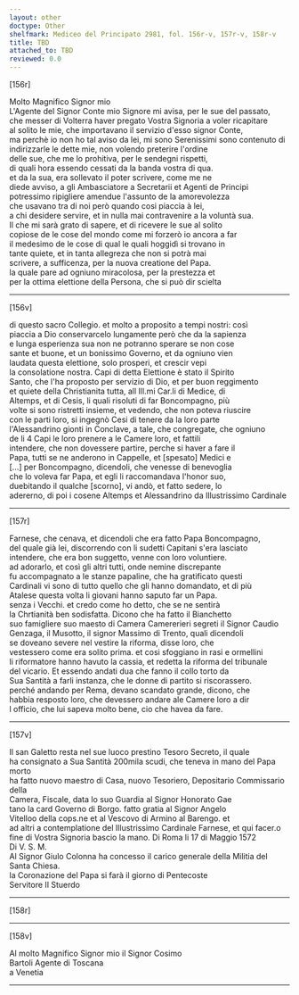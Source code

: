 ```yaml
---
layout: other
doctype: Other
shelfmark: Mediceo del Principato 2981, fol. 156r-v, 157r-v, 158r-v
title: TBD
attached_to: TBD
reviewed: 0.0
---
```


[156r]  
  
  
Molto Magnifico Signor mio  
L'Agente del Signor Conte mio Signore mi avisa, per le sue del passato,  
che messer di Volterra haver pregato Vostra Signoria a voler ricapitare  
al solito le mie, che importavano il servizio d'esso signor Conte,  
ma perchè io non ho tal aviso da lei, mi sono Serenissimi sono contenuto di  
indirizzarle le dette mie, non volendo preterire l'ordine  
delle sue, che me lo prohitiva, per le sendegni rispetti,  
di quali hora essendo cessati da la banda vostra di qua.  
et da la sua, era sollevato il poter scrivere, come me ne  
diede avviso, a gli Ambasciatore a Secretarii et Agenti de Principi  
potressimo ripigliere amendue l'assunto de la amorevolezza  
che usavano tra di noi però quando cosi piaccia à lei,  
a chi desidere servire, et in nulla mai contravenire a la voluntà sua.  
Il che mi sarà grato di sapere, et di ricevere le sue al solito  
copiose de le cose del mondo come mi forzerò io ancora a far  
il medesimo de le cose di qual le quali hoggidì si trovano in  
tante quiete, et in tanta allegreza che non si potrà mai  
scrivere, a sufficenza, per la nuova creatione del Papa.  
la quale pare ad ogniuno miracolosa, per la prestezza et  
per la ottima elettione della Persona, che si può dir scielta  
  
---  

[156v]  
  
  
di questo sacro Collegio. et molto a proposito a tempi nostri: così  
piaccia a Dio conservarcelo lungamente però che da la sapienza  
e lunga esperienza sua non ne potranno sperare se non cose  
sante et buone, et un bonissimo Governo, et da ogniuno vien  
laudata questa elettione, solo prosperi, et crescir vepi  
la consolatione nostra. Capi di detta Elettione è stato il Spirito  
Santo, che l'ha proposto per servizio di Dio, et per buon reggimento  
et quiete della Christianita tutta, all Ill.mi Car.li di Medice, di  
Altemps, et di Cesis, li quali risoluti di far Boncompagno, più  
volte si sono ristretti insieme, et vedendo, che non poteva riuscire  
con le parti loro, si ingegnò Cesi di tenere da la loro parte  
l'Alessandrino gionti in Conclave, a tale, che congregate, che ogniuno  
de li 4 Capi le loro prenere a le Camere loro, et fattili  
intendere, che non dovessere partire, perche si haver a fare il  
Papa, tutti se ne anderono in Cappelle, et [spesato] Medici e  
[...] per Boncompagno, dicendoli, che venesse di benevoglia  
che lo voleva far Papa, et egli li raccomandava l'honor suo,  
duebitando il qualche [scorno], vi andò, et fatto sedere, lo  
adererno, di poi i cosene Altemps et Alessandrino da Illustrissimo Cardinale  
  
---  

[157r]  
  
  
Farnese, che cenava, et dicendoli che era fatto Papa Boncompagno,  
del quale già lei, discorrendo con li sudetti Capitani s'era lasciato  
intendere, che era bon suggetto, venne con loro voluntiere.  
ad adorarlo, et così gli altri tutti, onde nemine discrepante  
fu accompagnato a le stanze papaline, che ha gratificato questi  
Cardinali vi sono di tutto quello che gli hanno domandato, et di più  
Atalese questa volta li giovani hanno saputo far un Papa.  
senza i Vecchi. et credo come ho detto, che se ne sentirà  
la Chrtianità ben sodisfatta. Dicono che ha fatto il Bianchetto  
suo famigliere suo maesto di Camera Camererieri segreti il Signor Caudio  
Genzaga, il Musotto, il signor Massimo di Trento, quali dicendoli  
se doveano severe nel vestire la riforma, disse loro, che  
vestessero come era solito prima. et cosi sfoggiano in rasi e ormellini  
li riformatore hanno havuto la cassia, et redetta la riforma del tribunale  
del vicario. Et essendo andati dua che fanno il collo torto da  
Sua Santità a farli instanza, che le donne di partito si riscorassero.  
perché andando per Rema, devano scandato grande, dicono, che  
habbia resposto loro, che devessero andare ale Camere loro a dir  
l officio, che lui sapeva molto bene, cio che havea da fare.  
  
---  

[157v]  
  
  
Il san Galetto resta nel sue luoco prestino Tesoro Secreto, il quale  
ha consignato a Sua Santità 200mila scudi, che teneva in mano del Papa morto  
ha fatto nuovo maestro di Casa, nuovo Tesoriero, Depositario Commissario della  
Camera, Fiscale, data lo suo Guardia al Signor Honorato Gae  
tano la card Governo di Borgo. fatto gratia al Signor Angelo  
Vitelloo della cops.ne et al Vescovo di Armino al Barengo. et  
ad altri a contemplatione del Illustrissimo Cardinale Farnese, et qui facer.o  
fine di Vostra Signoria bascio la mano. Di Roma li 17 di Maggio 1572  
Di V. S. M.  
Al Signor Giulo Colonna ha concesso il carico generale della Militia del  
Santa Chiesa.  
la Coronazione del Papa si farà il giorno di Pentecoste  
Servitore Il Stuerdo  
  
---  

[158r]  
  
  
  
---  

[158v]  
  
  
Al molto Magnifico Signor mio il Signor Cosimo  
Bartoli Agente di Toscana  
a Venetia  
  
---  

